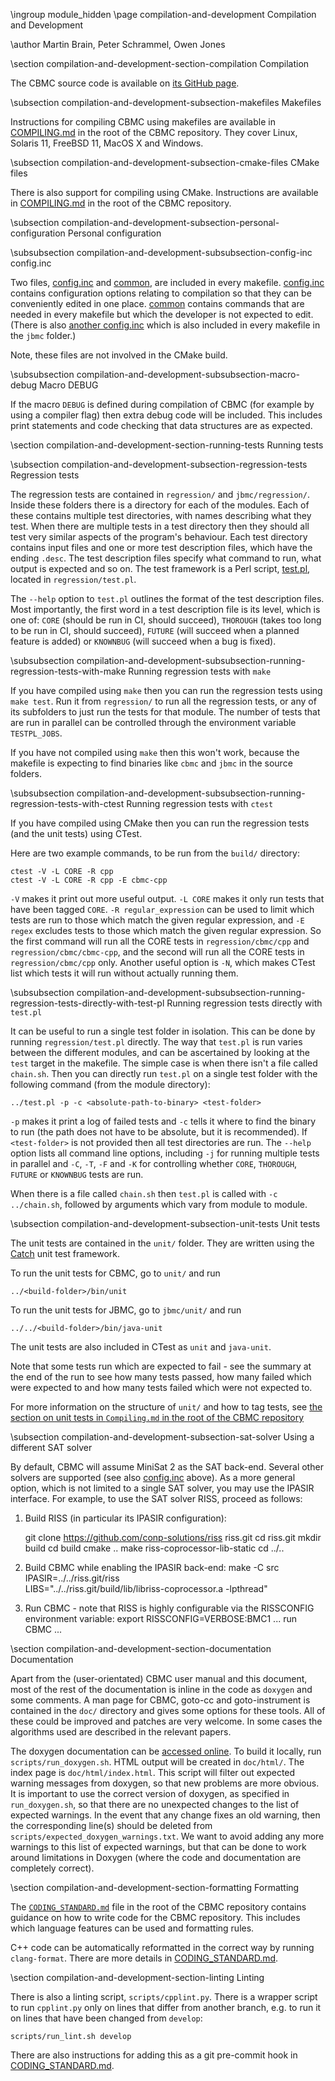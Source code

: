 \ingroup module_hidden 
\page compilation-and-development Compilation and Development

\author Martin Brain, Peter Schrammel, Owen Jones

\section compilation-and-development-section-compilation Compilation

The CBMC source code is available on
[its GitHub page](https://github.com/diffblue/cbmc).


\subsection compilation-and-development-subsection-makefiles Makefiles

Instructions for compiling CBMC using makefiles are
available in
[COMPILING.md](https://github.com/diffblue/cbmc/blob/develop/COMPILING.md#what-architecture)
in the root of the CBMC repository. They cover Linux, Solaris 11,
FreeBSD 11, MacOS X and Windows.


\subsection compilation-and-development-subsection-cmake-files CMake files

There is also support for compiling using CMake. Instructions are
available in
[COMPILING.md](https://github.com/diffblue/cbmc/blob/develop/COMPILING.md#working-with-cmake)
in the root of the CBMC repository.


\subsection compilation-and-development-subsection-personal-configuration Personal configuration

\subsubsection compilation-and-development-subsubsection-config-inc config.inc

Two files,
[config.inc](https://github.com/diffblue/cbmc/blob/develop/src/config.inc) and
[common](https://github.com/diffblue/cbmc/blob/develop/src/common), are
included in every makefile. 
[config.inc](https://github.com/diffblue/cbmc/blob/develop/src/config.inc)
contains configuration options
relating to compilation so that they can be conveniently edited in one place.
[common](https://github.com/diffblue/cbmc/blob/develop/src/common)
contains commands that are needed in every makefile but which the
developer is not expected to edit. (There is also
[another config.inc](https://github.com/diffblue/cbmc/blob/develop/jbmc/src/config.inc)
which is also included in every makefile in the `jbmc` folder.)

Note, these files are not involved in the CMake build.
 

\subsubsection compilation-and-development-subsubsection-macro-debug Macro DEBUG

If the macro `DEBUG` is defined during compilation of CBMC (for example by
using a compiler flag) then extra debug code will be included. This includes
print statements and code checking that data structures are as expected.


\section compilation-and-development-section-running-tests Running tests

\subsection compilation-and-development-subsection-regression-tests Regression tests

The regression tests are contained in `regression/` and `jbmc/regression/`.
Inside these folders there is a directory for each of the modules. Each
of these contains multiple test directories, with names describing
what they test. When there are multiple tests in a test directory then
they should all test very similar aspects of the program's behaviour. Each
test directory contains input files and one or more test description files,
which have the ending `.desc`. The test description files specify what command
to run, what output is expected and so on. The test framework is a
Perl script,
[test.pl](https://github.com/diffblue/cbmc/blob/develop/regression/test.pl),
located in `regression/test.pl`.

The `--help` option to `test.pl` outlines the
format of the test description files. Most importantly, the first word in a
test description file is its level, which is one of: `CORE` (should be run in
CI, should succeed), `THOROUGH` (takes too long to be run in CI, should
succeed), `FUTURE` (will succeed when a planned feature is added) or
`KNOWNBUG` (will succeed when a bug is fixed).

\subsubsection compilation-and-development-subsubsection-running-regression-tests-with-make Running regression tests with `make`

If you have compiled using `make` then you can run the regression tests
using `make test`. Run it from `regression/` to run all the regression tests,
or any of its subfolders to just run the tests for that module. The number
of tests that are run in parallel can be controlled through the environment
variable `TESTPL_JOBS`.

If you have not compiled using `make` then this won't work, because the
makefile is expecting to find binaries like `cbmc` and `jbmc` in the source
folders.

\subsubsection compilation-and-development-subsubsection-running-regression-tests-with-ctest Running regression tests with `ctest`

If you have compiled using CMake then you can run the regression tests (and
the unit tests) using CTest.

Here are two example commands, to be run from the `build/` directory:

    ctest -V -L CORE -R cpp
    ctest -V -L CORE -R cpp -E cbmc-cpp

`-V` makes it print out more
useful output. `-L CORE` makes it only run tests that have been tagged
`CORE`. `-R regular_expression` can be used to limit which tests are run to
those which match the given regular expression, and `-E regex` excludes tests
to those which match the given regular expression.
So the first command will run all the CORE tests in `regression/cbmc/cpp` and
`regression/cbmc/cbmc-cpp`, and the second will run all the CORE tests in
`regression/cbmc/cpp` only. Another useful option is `-N`, which makes CTest
list which tests it will run without actually running them.


\subsubsection compilation-and-development-subsubsection-running-regression-tests-directly-with-test-pl Running regression tests directly with `test.pl`

It can be useful to run a single test folder in isolation. This can be done by
running `regression/test.pl` directly. The way that `test.pl` is run varies between the
different modules, and can be ascertained by looking at the `test` target in
the makefile. The simple case is when there isn't a file called `chain.sh`.
Then you can directly run `test.pl` on a single test folder with the
following command (from the module directory):

    ../test.pl -p -c <absolute-path-to-binary> <test-folder>

`-p` makes it print a log of failed tests and `-c` tells it where to find the
binary to run (the path does not have to be absolute, but it is recommended).
If `<test-folder>` is not provided then all test directories are run. The
`--help` option lists all command line options, including `-j` for running
multiple tests in parallel and `-C`, `-T`, `-F` and `-K` for controlling
whether `CORE`, `THOROUGH`, `FUTURE` or `KNOWNBUG` tests are run.

When there is a file called `chain.sh` then `test.pl` is called with
`-c ../chain.sh`, followed by arguments which vary from module to module.


\subsection compilation-and-development-subsection-unit-tests Unit tests

The unit tests are contained in the `unit/` folder. They are written using the
[Catch](https://github.com/philsquared/Catch) unit test framework.

To run the unit tests for CBMC, go to `unit/` and run

    ../<build-folder>/bin/unit

To run the unit tests for JBMC, go to `jbmc/unit/` and run

    ../../<build-folder>/bin/java-unit

The unit tests are also included in CTest as `unit` and `java-unit`.

Note that some tests run which are expected to fail - see the summary at
the end of the run to see how many tests passed, how many failed which were
expected to and how many tests failed which were not expected to.

For more information on the structure of `unit/` and how to tag tests, see
[the section on unit tests in `Compiling.md` in the root of the CBMC
repository](https://github.com/diffblue/cbmc/blob/develop/CODING_STANDARD.md#unit-tests)


\subsection compilation-and-development-subsection-sat-solver Using a different SAT solver

By default, CBMC will assume MiniSat 2 as the SAT back-end. Several other
solvers are supported (see also
[config.inc](compilation-and-development-subsubsection-config-inc) above). As a
more general option, which is not limited to a single SAT solver, you may use
the IPASIR interface. For example, to use the SAT solver RISS, proceed as
follows:

1) Build RISS (in particular its IPASIR configuration):

    git clone https://github.com/conp-solutions/riss riss.git
    cd riss.git
    mkdir build
    cd build
    cmake ..
    make riss-coprocessor-lib-static
    cd ../..

2) Build CBMC while enabling the IPASIR back-end:
    make -C src IPASIR=../../riss.git/riss \
      LIBS="../../riss.git/build/lib/libriss-coprocessor.a -lpthread"

3) Run CBMC - note that RISS is highly configurable via the RISSCONFIG
environment variable:
    export RISSCONFIG=VERBOSE:BMC1
    ... run CBMC ...


\section compilation-and-development-section-documentation Documentation

Apart from the (user-orientated) CBMC user manual and this document, most
of the rest of the documentation is inline in the code as `doxygen` and
some comments. A man page for CBMC, goto-cc and goto-instrument is
contained in the `doc/` directory and gives some options for these
tools. All of these could be improved and patches are very welcome. In
some cases the algorithms used are described in the relevant papers.

The doxygen documentation can be [accessed online](http://cprover.diffblue.com).
To build it locally, run `scripts/run_doxygen.sh`.  HTML output will be created
in `doc/html/`. The index page is `doc/html/index.html`.  This script will
filter out expected warning messages from doxygen, so that new problems are more
obvious.  It is important to use the correct version of doxygen, as specified
in `run_doxygen.sh`, so that there are no unexpected changes to the list of
expected warnings.  In the event that any change fixes an old warning, then the 
corresponding line(s) should be deleted from
`scripts/expected_doxygen_warnings.txt`.  We want to avoid adding any more
warnings to this list of expected warnings, but that can be done to work around
limitations in Doxygen (where the code and documentation are completely correct).


\section compilation-and-development-section-formatting Formatting

The <a
href="https://github.com/diffblue/cbmc/blob/develop/CODING_STANDARD.md">
`CODING_STANDARD.md`</a> file in the root of the CBMC repository contains
guidance on how to write code for the CBMC repository. This includes
which language features can be used and formatting rules.

C++ code can be automatically reformatted in the correct way by running
`clang-format`. There are more details in
[CODING_STANDARD.md](https://github.com/diffblue/cbmc/blob/develop/CODING_STANDARD.md#using-clang-format).


\section compilation-and-development-section-linting Linting

There is also a linting script, `scripts/cpplint.py`. There is a wrapper
script to run `cpplint.py` only on lines that differ from another
branch, e.g. to run it on lines that have been changed from `develop`:

    scripts/run_lint.sh develop

There are also instructions for adding this as a git pre-commit hook in
[CODING_STANDARD.md](https://github.com/diffblue/cbmc/blob/develop/CODING_STANDARD.md#pre-commit-hook-to-run-cpplint-locally).
